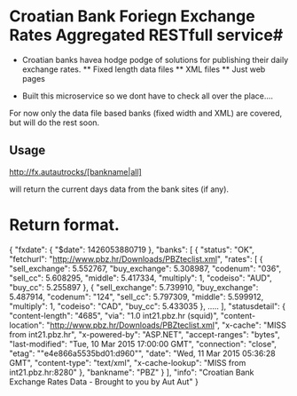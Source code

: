 # Croatian Bank Foriegn Exchange Rates Aggregated RESTfull service#

* Croatian banks havea hodge podge of solutions for publishing their daily exchange rates.
** Fixed length data files
** XML files
** Just web pages

- Built this microservice so we dont have to check all over the place....

For now only the data file based banks (fixed width and XML) are covered, but will do the rest soon.




## Usage

http://fx.autautrocks/[bankname|all]

will return the current days data from the bank sites (if any).

# Return format.


{
   "fxdate": {
      "$date": 1426053880719
   },
   "banks": [
      {
         "status": "OK",
         "fetchurl": "http://www.pbz.hr/Downloads/PBZteclist.xml",
         "rates": [
            {
               "sell_exchange": 5.552767,
               "buy_exchange": 5.308987,
               "codenum": "036",
               "sell_cc": 5.608295,
               "middle": 5.417334,
               "multiply": 1,
               "codeiso": "AUD",
               "buy_cc": 5.255897
            },
            {
               "sell_exchange": 5.739910,
               "buy_exchange": 5.487914,
               "codenum": "124",
               "sell_cc": 5.797309,
               "middle": 5.599912,
               "multiply": 1,
               "codeiso": "CAD",
               "buy_cc": 5.433035
            },
            .....
             ],
         "statusdetail": {
            "content-length": "4685",
            "via": "1.0 int21.pbz.hr (squid)",
            "content-location": "http://www.pbz.hr/Downloads/PBZteclist.xml",
            "x-cache": "MISS from int21.pbz.hr",
            "x-powered-by": "ASP.NET",
            "accept-ranges": "bytes",
            "last-modified": "Tue, 10 Mar 2015 17:00:00 GMT",
            "connection": "close",
            "etag": "\"e4e866a5535bd01:d960\"",
            "date": "Wed, 11 Mar 2015 05:36:28 GMT",
            "content-type": "text/xml",
            "x-cache-lookup": "MISS from int21.pbz.hr:8280"
         },
         "bankname": "PBZ"
      }
   ],
   "info": "Croatian Bank Exchange Rates Data - Brought to you by Aut Aut"
}
 